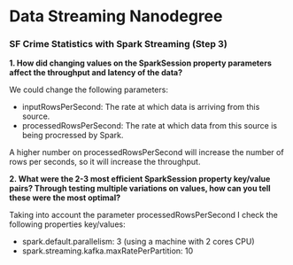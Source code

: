 <h1>Data Streaming Nanodegree</h1>

<h3>SF Crime Statistics with Spark Streaming (Step 3)</h3>

<b>1. How did changing values on the SparkSession property parameters affect the throughput and latency of the data?</b>

We could change the following parameters:
 - inputRowsPerSecond: The rate at which data is arriving from this source.
 - processedRowsPerSecond: The rate at which data from this source is being procressed by Spark.
 
A higher number on processedRowsPerSecond will increase the number of rows per seconds, so it will increase the throughput.


<b>2. What were the 2-3 most efficient SparkSession property key/value pairs? Through testing multiple variations on values, how can you tell these were the most optimal?</b>

Taking into account the parameter processedRowsPerSecond I check the following properties key/values:
- spark.default.parallelism: 3 (using a machine with 2 cores CPU) 
- spark.streaming.kafka.maxRatePerPartition: 10
